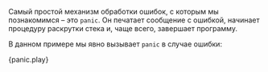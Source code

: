 Самый простой механизм обработки ошибок, с которым мы познакомимся – это `panic`.
Он печатает сообщение с ошибкой, начинает процедуру
раскрутки стека и, чаще всего, завершает программу.

В данном примере мы явно вызывает `panic` в случае ошибки:

{panic.play}
